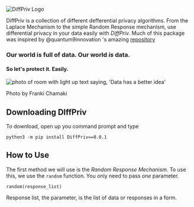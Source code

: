 ![DiffPriv Logo](https://docs.google.com/drawings/d/e/2PACX-1vQ8A92uJpy4g09GFYxayNQXOvtl0wmXXkYFiteDFSaXVcfdbcm835wc_IjjlKHlM94rjdsM7H1Szzjq/pub?w=600)


DiffPriv is a collection of different defferential privacy algorithms. From the Laplace Mechanism
to the simple Random Response mechanism, use differential privacy in your data easily with _DiffPriv_.
Much of this package was inspired by @quantum9innovation 's amazing [repository](https://www.github.com/quantum9innovation/Differential-Privacy)

### Our world is full of data. Our world *is* data.
#### So let's protect it. Easily.

![photo of room with light up text saying, 'Data has a better idea'](https://images.unsplash.com/photo-1527474305487-b87b222841cc?ixlib=rb-1.2.1&ixid=eyJhcHBfaWQiOjEyMDd9&auto=format&fit=crop&w=500&q=60)

Photo by Franki Chamaki

## Downloading DIffPriv
To download, open up you command prompt and type

    python3 -m pip install DiffPriv==0.0.1


## How to Use

The first method we will use is the _Random Response Mechanism_. To use this, we use the `random` function.
You only need to pass *one* parameter. 

    random(response_list)
    
Response list, the parameter, is the list of data or responses in a form. 
